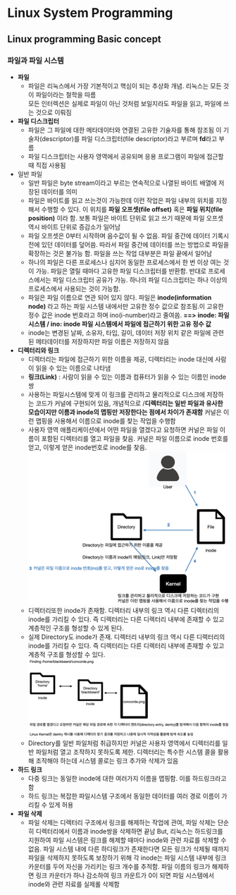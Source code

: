 # Linux System Programming

## Linux programming Basic concept
### 파일과 파일 시스템
- **파일**
  - 파일은 리눅스에서 가장 기본적이고 핵심이 되는 추상화 개념. 리눅스는 모든 것이 파일이라는 철학을 따름<br>
모든 인터렉션은 실제로 파일이 아닌 것처럼 보일지라도 파일을 읽고, 파일에 쓰는 것으로 이뤄짐<br>
- **파일 디스크립터**
  - 파일은 그 파일에 대한 메타데이터와 연결된 고유한 기술자를 통해 참조됨 이 기술자(descriptor)를 파일 디스크립터(file descriptor)라고 부르며 **fd**라고 부름
  - 파일 디스크립터는 사용자 영역에서 공유되며 응용 프로그램이 파일에 접근할 때 직접 사용됨
- 일반 파일
  - 일반 파일은 byte stream이라고 부르는 연속적으로 나열된 바이트 배열에 저장된 데이터를 의미
  - 파일은 바이트를 읽고 쓰는것이 가능한데 이런 작업은 파일 내부의 위치를 지정해서 수행할 수 있다. 이 위치를 **파일 오프셋(file offset)** 혹은 **파일 위치(file position)** 이라 함. 보통 파일은 바이트 단위로 읽고 쓰기 때문에 파일 오프셋 역시 바이트 단위로 증감소가 일어남
  - 파일 오프셋은 0부터 시작하며 음수값이 될 수 없음. 파일 중간에 데이터 기록시 전에 있던 데이터를 덮어씀. 따라서 파일 중간에 데이터를 쓰는 방법으로 파일을 확장하는 것은 불가능 함. 파일을 쓰는 작업 대부분은 파일 끝에서 일어남
  - 하나의 파일은 다른 프로세스나 심지어 동일한 프로세스에서 한 번 이상 여는 것이 가능. 파일은 열릴 때마다 고유한 파일 디스크립터를 반환함. 반대로 프로세스에서는 파일 디스크립터 공유가 가능. 하나의 파일 디스크립터는 하나 이상의 프로세스에서 사용되는 것이 가능함.
  - 파일은 파일 이름으로 연관 되어 있지 않다. 파일은 **inode(information node)** 라고 하는 파일 시스템 내에서만 고유한 정수 값으로 참조됨.이 고유한 정수 값은 inode 번호라고 하며 ino(i-number)라고 줄여씀. **==> inode: 파일 시스템 / ino: inode 파일 시스템에서 파일에 접근하기 위한 고유 정수 값**
  - inode는 변경된 날짜, 소유자, 타입, 길이, 데이터 저장 위치 같은 파일에 관련된 메타데이터를 저장하지만 파일 이름은 저장하지 않음
- **디렉터리와 링크**
  - 디렉터리는 파일에 접근하기 위한 이름을 제공, 디렉터리는 inode 대신에 사람이 읽을 수 있는 이름으로 나타냄
  - **링크(Link)** : 사람이 읽을 수 있는 이름과 컴퓨터가 읽을 수 있는 이름인 inode 쌍
  - 사용하는 파일시스템에 맞게 이 링크를 관리하고 물리적으로 디스크에 저장하는 코드가 커널에 구현되어 있음, 개념적으로 /**디렉터리는 일반 파일과 유사한 모습이지만 이름과 inode의 맵핑만 저장한다는 점에서 차이가 존재함** 커널은 이런 맵핑을 사용해서 이름으로 inode를 찾는 작업을 수행함
  - 사용자 영역 애플리케이션에서 어떤 파일을 열겠다고 요청하면 커널은 파일 이름이 포함된 디렉터리를 열고 파일을 찾음. 커널은 파일 이름으로 inode 번호를 얻고, 이렇게 얻은 inode번호로 inode를 찾음.
![fileAccessMethod_Image](./Images/fileAccessMethod.png)<br>
  -  디렉터리또한 inode가 존재함. 디렉터리 내부의 링크 역시 다른 디렉터리의 inode를 가리킬 수 있다. 즉 디렉터리는 다른 디렉터리 내부에 존재할 수 있고 계층적인 구조를 형성할 수 있게 된다.
  -  실제 Directory도 inode가 존재. 디렉터리 내부의 링크 역시 다른 디렉터리의 inode를 가리킬 수 있다. 즉 디렉터리는 다른 디렉터리 내부에 존재할 수 있고 계층적 구조를 형성할 수 있다.
![SearchingFilePath_Image](./Images/SearchingFilePath.png)<br>
  - Directory를 일반 파일처럼 취급하지만 커널은 사용자 영역에서 디렉터리를 일반 파일처럼 열고 조작하지 못하도록 제한. 디렉터리는 특수한 시스템 콜을 활용해 조작해야 하는데 시스템 콜로는 링크 추가와 삭제가 있음
- **하드 링크**
  - 다중 링크는 동일한 inode에 대한 여러가지 이름을 맵핑함. 이를 하드링크라고 함
  - 하드 링크는 복잡한 파일시스템 구조에서 동일한 데이터를 여러 경로 이름이 가리킬 수 있게 허용
-  **파일 삭제**
   -  파일 삭제는 디렉터리 구조에서 링크를 해제하는 작업에 관여, 파일 삭제는 단순히 디렉터리에서 이름과 inode쌍을 삭제하면 끝남 But, 리눅스는 하드링크를 지원하여 파일 시스템은 링크를 해제할 때마다 inode와 관련 자료를 삭제할 수 없음. 파일 시스템 내에 다른 하디링크가 존재한다면 모든 링크가 삭제될 때까지 파일을 삭제하지 못하도록 보장하기 위해 각 inode는 파일 시스템 내부에 링크 카운터를 두어 자신을 가리키는 링크 개수를 추적함. 파일 이름의 링크가 해제하면 링크 카운터가 하나 감소하여 링크 카운트가 0이 되면 파일 시스템에서 inode와 관련 자료를 실제롤 삭제함